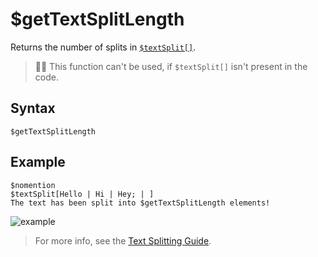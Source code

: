 # $getTextSplitLength
Returns the number of splits in [`$textSplit[]`](./textSplit.md).

> 🧙‍♂️ This function can't be used, if `$textSplit[]` isn't present in the code.

## Syntax
```
$getTextSplitLength
```

## Example
```
$nomention
$textSplit[Hello | Hi | Hey; | ]
The text has been split into $getTextSplitLength elements!
```
![example](https://user-images.githubusercontent.com/111157596/233414862-1bb20a46-f0f3-4785-b25d-dd3e79e01fd9.png)

> For more info, see the [Text Splitting Guide](../guides/general/textSplitting.md).
